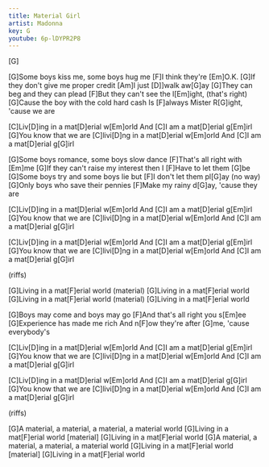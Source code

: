 ```yaml
---
title: Material Girl
artist: Madonna
key: G
youtube: 6p-lDYPR2P8
---
```

[G]

[G]Some boys kiss me, some boys hug me
[F]I think they're [Em]O.K.
[G]If they don't give me proper credit
[Am]I just [D]]walk aw[G]ay
[G]They can beg and they can plead
[F]But they can't see the l[Em]ight, (that's right)
[G]Cause the boy with the cold hard cash
Is [F]always Mister R[G]ight, 'cause we are

[C]Liv[D]ing in a mat[D]erial w[Em]orld
And [C]I am a mat[D]erial g[Em]irl
[G]You know that we are
[C]livi[D]ng in a mat[D]erial w[Em]orld
And [C]I am a mat[D]erial g[G]irl

[G]Some boys romance, some boys slow dance
[F]That's all right with [Em]me
[G]If they can't raise my interest then I
[F]Have to let them [G]be
[G]Some boys try and some boys lie but
[F]I don't let them pl[G]ay (no way)
[G]Only boys who save their pennies
[F]Make my rainy d[G]ay, 'cause they are

[C]Liv[D]ing in a mat[D]erial w[Em]orld
And [C]I am a mat[D]erial g[Em]irl
[G]You know that we are
[C]livi[D]ng in a mat[D]erial w[Em]orld
And [C]I am a mat[D]erial g[G]irl

[C]Liv[D]ing in a mat[D]erial w[Em]orld
And [C]I am a mat[D]erial g[Em]irl
[G]You know that we are
[C]livi[D]ng in a mat[D]erial w[Em]orld
And [C]I am a mat[D]erial g[G]irl

(riffs)

[G]Living in a mat[F]erial world (material)
[G]Living in a mat[F]erial world
[G]Living in a mat[F]erial world (material)
[G]Living in a mat[F]erial world

[G]Boys may come and boys may go
[F]And that's all right you s[Em]ee
[G]Experience has made me rich
And n[F]ow they're after [G]me, 'cause everybody's

[C]Liv[D]ing in a mat[D]erial w[Em]orld
And [C]I am a mat[D]erial g[Em]irl
[G]You know that we are
[C]livi[D]ng in a mat[D]erial w[Em]orld
And [C]I am a mat[D]erial g[G]irl

[C]Liv[D]ing in a mat[D]erial w[Em]orld
And [C]I am a mat[D]erial g[G]irl
[G]You know that we are
[C]livi[D]ng in a mat[D]erial w[Em]orld
And [C]I am a mat[D]erial g[G]irl

(riffs)

[G]A material, a material, a material, a material world
[G]Living in a mat[F]erial world [material]
[G]Living in a mat[F]erial world
[G]A material, a material, a material, a material world
[G]Living in a mat[F]erial world [material]
[G]Living in a mat[F]erial world